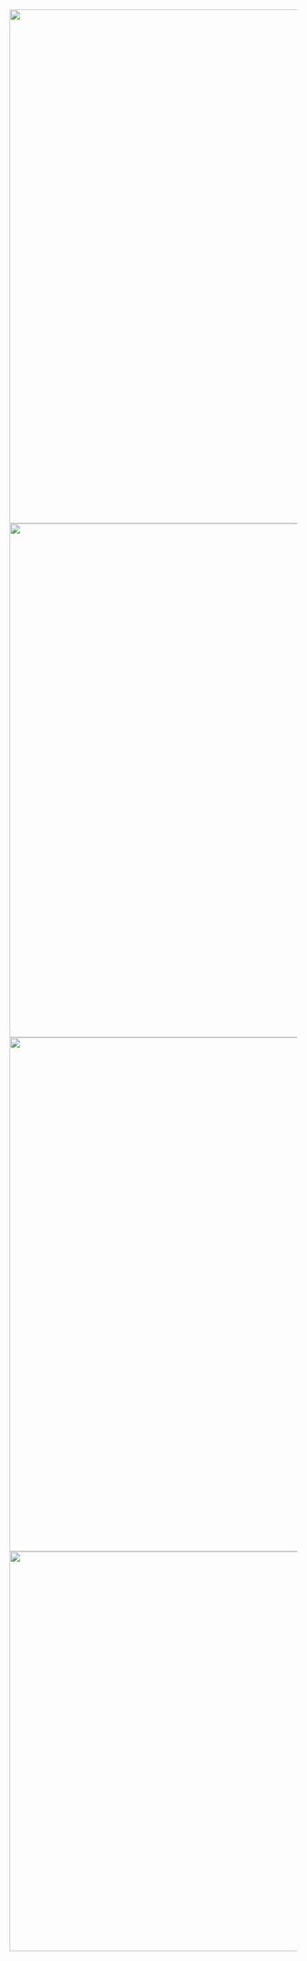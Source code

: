 <img src="https://user-images.githubusercontent.com/65696284/110276484-d332a400-7f98-11eb-90ac-dcaa5786bcff.png" width="900">
<img src="https://user-images.githubusercontent.com/65696284/110277414-d464d080-7f9a-11eb-9d4a-0622daea95ff.png" width="900">
<img src="https://user-images.githubusercontent.com/65696284/110277754-8dc3a600-7f9b-11eb-96f8-c15c9d8c6008.png" width="900">
<img src="https://user-images.githubusercontent.com/65696284/110277598-332a4a00-7f9b-11eb-9d36-2ac188f7c87f.png" width="700">
